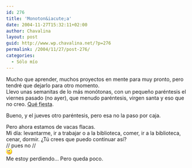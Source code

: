 ```yaml
---
id: 276
title: 'Monoton&iacute;a'
date: 2004-11-27T15:32:11+02:00
author: Chavalina
layout: post
guid: http://www.wp.chavalina.net/?p=276
permalink: /2004/11/27/post-276/
categories:
  - Sólo mío
---
```

Mucho que aprender, muchos proyectos en mente para muy pronto, pero tendré que dejarlo para otro momento.  
Llevo unas semanitas de lo más mon&oacute;tonas, con un peque&ntilde;o paréntesis el viernes pasado (no ayer), que menudo paréntesis, virgen santa y eso que no creo. <acronym title="Isika, si lees esto, a ver para cuándo la pr&oacute;xima">Qué fiesta</acronym>.

Bueno, y el jueves otro paréntesis, pero esa no la paso por caja.

Pero ahora estamos de vacas flacas.  
Mi d&iacute;a: levantarme, ir a trabajar o a la biblioteca, comer, ir a la biblioteca, cenar, dormir. &iquest;T&uacute; crees que puedo continuar as&iacute;?  
// pues no //  
![emo](/imagenes/emoticonos/guino.gif)  
Me estoy perdiendo… Pero queda poco.